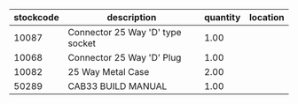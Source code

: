 |stockcode|description|quantity|location|
|---------|-----------|--------|--------|
|10087|Connector 25 Way 'D' type socket|1.00||
|10068|Connector 25 Way 'D' Plug|1.00||
|10082|25 Way Metal Case|2.00||
|50289|CAB33 BUILD MANUAL|1.00||
